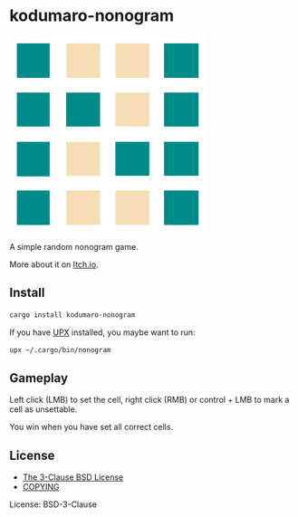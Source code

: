 # kodumaro-nonogram

![Nonogram](https://github.com/cacilhas/rscenes/raw/master/nonogram/nonogram.png)

A simple random nonogram game.

More about it on [Itch.io](https://cacilhas.itch.io/nonogram).

## Install

```sh
cargo install kodumaro-nonogram
```

If you have [UPX](https://upx.github.io/) installed, you maybe want to run:

```sh
upx ~/.cargo/bin/nonogram
```

## Gameplay

Left click (LMB) to set the cell, right click (RMB) or control + LMB to mark a
cell as unsettable.

You win when you have set all correct cells.

## License

- [The 3-Clause BSD License](https://opensource.org/licenses/BSD-3-Clause)
- [COPYING](https://github.com/cacilhas/rscenes/blob/master/COPYING)

License: BSD-3-Clause
